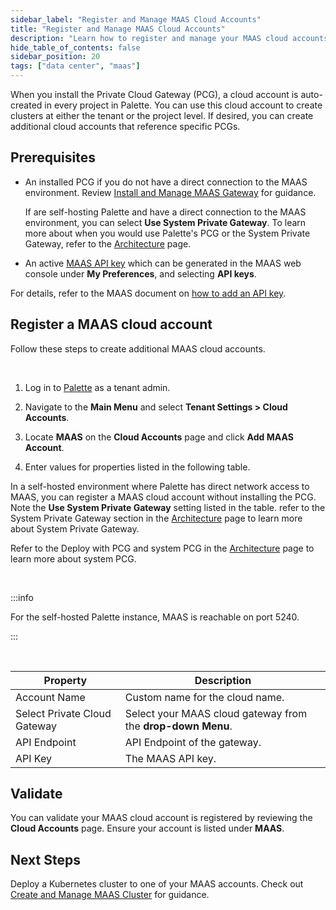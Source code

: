 ```yaml
---
sidebar_label: "Register and Manage MAAS Cloud Accounts"
title: "Register and Manage MAAS Cloud Accounts"
description: "Learn how to register and manage your MAAS cloud accounts in Palette."
hide_table_of_contents: false
sidebar_position: 20
tags: ["data center", "maas"]
---
```


When you install the Private Cloud Gateway (PCG), a cloud account is auto-created in every project in Palette. You can
use this cloud account to create clusters at either the tenant or the project level. If desired, you can create
additional cloud accounts that reference specific PCGs.

## Prerequisites

- An installed PCG if you do not have a direct connection to the MAAS environment. Review
  [Install and Manage MAAS Gateway](install-manage-maas-pcg.md) for guidance.

  If are self-hosting Palette and have a direct connection to the MAAS environment, you can select **Use System Private
  Gateway**. To learn more about when you would use Palette's PCG or the System Private Gateway, refer to the
  [Architecture](architecture.md) page.

- An active [MAAS API key](https://maas.io/docs/api-authentication-reference) which can be generated in the MAAS web
  console under **My Preferences**, and selecting **API keys**.

For details, refer to the MAAS document on
[how to add an API key](https://maas.io/docs/how-to-manage-user-accounts#heading--api-key).

## Register a MAAS cloud account

Follow these steps to create additional MAAS cloud accounts.

<br />

1. Log in to [Palette](https://console.spectrocloud.com) as a tenant admin.

2. Navigate to the **Main Menu** and select **Tenant Settings > Cloud Accounts**.

3. Locate **MAAS** on the **Cloud Accounts** page and click **Add MAAS Account**.

4. Enter values for properties listed in the following table.

In a self-hosted environment where Palette has direct network access to MAAS, you can register a MAAS cloud account
without installing the PCG. Note the **Use System Private Gateway** setting listed in the table. refer to the System
Private Gateway section in the [Architecture](architecture.md) page to learn more about System Private Gateway.

Refer to the Deploy with PCG and system PCG in the [Architecture](architecture.md) page to learn more about system PCG.

<br />

:::info

For the self-hosted Palette instance, MAAS is reachable on port 5240.

:::

<br />

| Property                     | Description                                                 |
| ---------------------------- | ----------------------------------------------------------- |
| Account Name                 | Custom name for the cloud name.                             |
| Select Private Cloud Gateway | Select your MAAS cloud gateway from the **drop-down Menu**. |
| API Endpoint                 | API Endpoint of the gateway.                                |
| API Key                      | The MAAS API key.                                           |

## Validate

You can validate your MAAS cloud account is registered by reviewing the **Cloud Accounts** page. Ensure your account is
listed under **MAAS**.

## Next Steps

Deploy a Kubernetes cluster to one of your MAAS accounts. Check out
[Create and Manage MAAS Cluster](create-manage-maas-clusters.md) for guidance.

